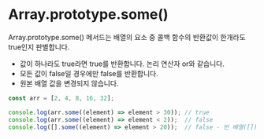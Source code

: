 # Array.prototype.some()

Array.prototype.some() 메서드는 배열의 요소 중 콜백 함수의 반환값이 한개라도 true인지 판별합니다.

- 값이 하나라도 true라면 true를 반환합니다. 논리 연산자 or와 같습니다.
- 모든 값이 false일 경우에만 false를 반환합니다.
- 원본 배열 값을 변경되지 않습니다.

```js
const arr = [2, 4, 8, 16, 32];

console.log(arr.some((element) => element > 30)); // true
console.log(arr.some((element) => element < 2));  // false
console.log([].some((element) => element > 20));  // false - 빈 배열([])은 false를 반환합니다.
```
